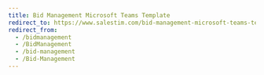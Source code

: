 ```yaml
---
title: Bid Management Microsoft Teams Template 
redirect_to: https://www.salestim.com/bid-management-microsoft-teams-template/
redirect_from:
  - /bidmanagement
  - /BidManagement
  - /bid-management
  - /Bid-Management
---
```

